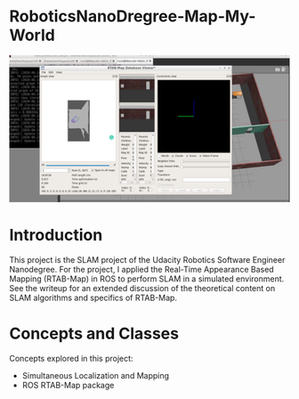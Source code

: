 # RoboticsNanoDregree-Map-My-World
![](Screenshot%202020-06-25%20at%2012.26.04%20AM.png)

# Introduction

This project is the SLAM project of the Udacity Robotics Software Engineer Nanodegree. For the project, I applied the Real-Time Appearance Based Mapping (RTAB-Map) in ROS to perform SLAM in a simulated environment. See the writeup for an extended discussion of the theoretical content on SLAM algorithms and specifics of RTAB-Map.
# Concepts and Classes
Concepts explored in this project:

- Simultaneous Localization and Mapping
- ROS RTAB-Map package



